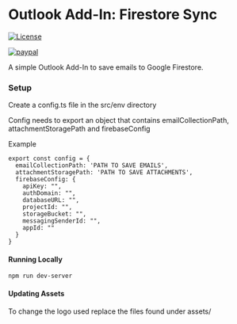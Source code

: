 # Outlook Add-In: Firestore Sync

<!-- [START badges] -->
[![License](https://img.shields.io/npm/l/ngx-auto-table.svg)](https://github.com/Joshua-Marcus/outlook-firestore-sync/blob/master/LICENSE) 
<!-- [END badges] -->

[![paypal](https://www.paypalobjects.com/en_US/i/btn/btn_donateCC_LG.gif)](https://www.paypal.com/cgi-bin/webscr?cmd=_donations&business=josh%40orbitandco.com.au&item_name=Development&currency_code=AUD&source=url)

A simple Outlook Add-In to save emails to Google Firestore.

### Setup

Create a config.ts file in the src/env directory

Config needs to export an object that contains emailCollectionPath, attachmentStoragePath and firebaseConfig

Example

```
export const config = {
  emailCollectionPath: 'PATH TO SAVE EMAILS',
  attachmentStoragePath: 'PATH TO SAVE ATTACHMENTS',
  firebaseConfig: {
    apiKey: "",
    authDomain: "",
    databaseURL: "",
    projectId: "",
    storageBucket: "",
    messagingSenderId: "",
    appId: ""
  }
} 

```


#### Running Locally
`npm run dev-server`


#### Updating Assets

To change the logo used replace the files found under assets/
